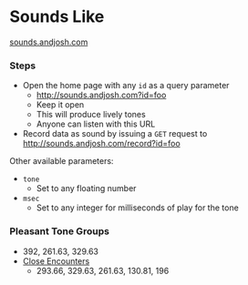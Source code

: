 Sounds Like
===
[sounds.andjosh.com](http://sounds.andjosh.com)

### Steps
- Open the home page with any `id` as a query parameter
    - http://sounds.andjosh.com?id=foo
    - Keep it open 
    - This will produce lively tones
    - Anyone can listen with this URL
- Record data as sound by issuing a `GET` request to http://sounds.andjosh.com/record?id=foo

Other available parameters:
- `tone`
    - Set to any floating number
- `msec`
    - Set to any integer for milliseconds of play for the tone

### Pleasant Tone Groups
- 392, 261.63, 329.63
- [Close Encounters](http://www.ars-nova.com/Theory%20Q&A/Q35.html)
    - 293.66, 329.63, 261.63, 130.81, 196
